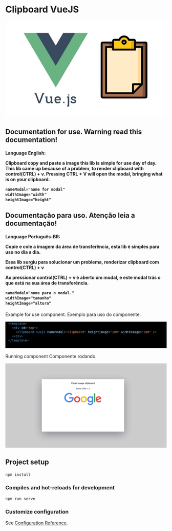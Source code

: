 # Clipboard VueJS

<img src="./src/assets/clipboardlogo.jpeg" width="600" height="300" align-center>

<h2>
Documentation for use. 
Warning read this documentation!
</h2>
<h4>
Language English:

Clipboard copy and paste a image this lib is simple for use day of day.
This lib came up because of a problem, to render clipboard with control(CTRL) + v.
Pressing CTRL + V will open the modal, bringing what is on your clipboard.

```
nameModal="name for modal"
widthImage="width"
heightImage="height"
```
</h4>

<h2>
Documentação para uso.
Atenção leia a documentação!
</h2>

<h4>
Language Português-BR:

Copie e cole a imagem da área de transferência, esta lib é simples para uso no dia a dia.

Essa lib surgiu para solucionar um problema, renderizar clipboard com control(CTRL) + v

Ao pressionar control(CTRL) + v é aberto um modal, e este modal trás o que está na sua área de transferência.

```
nameModal="nome para o modal."
widthImage="tamanho"
heightImage="altura"
```
</h4>

Example for use component.
Exemplo para uso do componente.

<img src="./src/assets/example.png">


Running component
Componente rodando.

<img src="./src/assets/clipboard.png">

## Project setup
```
npm install
```

### Compiles and hot-reloads for development
```
npm run serve
```

### Customize configuration
See [Configuration Reference](https://cli.vuejs.org/config/).
